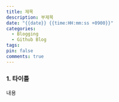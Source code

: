 ```yaml
---
title: 제목
description: 부제목
date: "{{date}} {{time:HH:mm:ss +0900}}"
categories:
  - Blogging
  - Github Blog
tags: 
pin: false
comments: true
---
```

### 1. 타이틀
내용